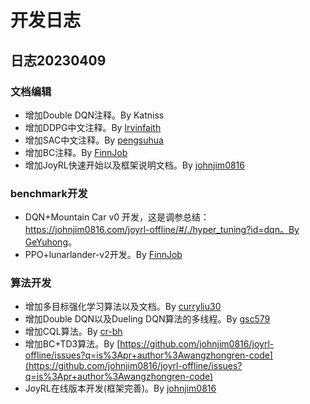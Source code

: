 # 开发日志

## 日志20230409

### 文档编辑

* 增加Double DQN注释。By Katniss
* 增加DDPG中文注释。By [Irvinfaith](https://github.com/Irvinfaith)
* 增加SAC中文注释。By [pengsuhua](https://github.com/pengsuhua)
* 增加BC注释。By [FinnJob](https://github.com/FinnJob)
* 增加JoyRL快速开始以及框架说明文档。By [johnjim0816](https://github.com/johnjim0816)
### benchmark开发

* DQN+Mountain Car v0 开发，这是调参总结：https://johnjim0816.com/joyrl-offline/#/./hyper_tuning?id=dqn。By [GeYuhong](https://github.com/GeYuhong)。
* PPO+lunarlander-v2开发。By [FinnJob](https://github.com/FinnJob)


### 算法开发

* 增加多目标强化学习算法以及文档。By [curryliu30](https://github.com/curryliu30)
* 增加Double DQN以及Dueling DQN算法的多线程。By [gsc579](https://github.com/gsc579)
* 增加CQL算法。By [cr-bh](https://github.com/cr-bh)
* 增加BC+TD3算法。By [https://github.com/johnjim0816/joyrl-offline/issues?q=is%3Apr+author%3Awangzhongren-code](https://github.com/johnjim0816/joyrl-offline/issues?q=is%3Apr+author%3Awangzhongren-code)
* JoyRL在线版本开发(框架完善)。By [johnjim0816](https://github.com/johnjim0816)